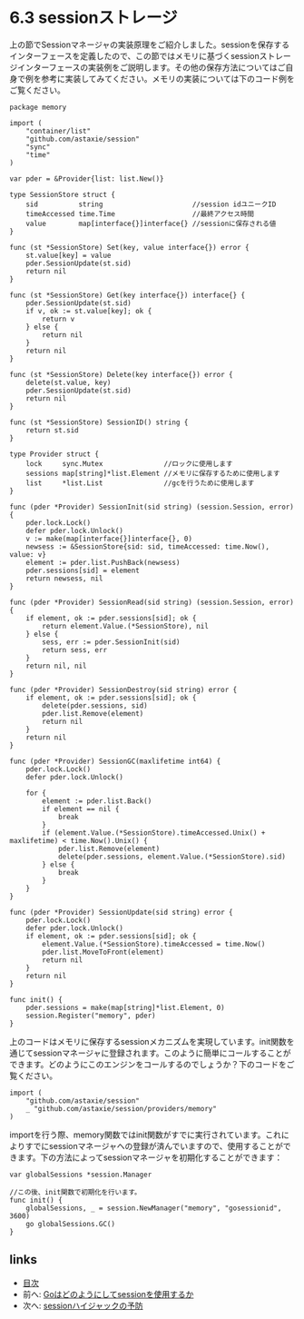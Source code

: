 # 6.3 sessionストレージ
上の節でSessionマネージャの実装原理をご紹介しました。sessionを保存するインターフェースを定義したので、この節ではメモリに基づくsessionストレージインターフェースの実装例をご説明します。その他の保存方法についてはご自身で例を参考に実装してみてください。メモリの実装については下のコード例をご覧ください。

	package memory

	import (
		"container/list"
		"github.com/astaxie/session"
		"sync"
		"time"
	)

	var pder = &Provider{list: list.New()}

	type SessionStore struct {
		sid          string                      //session idユニークID
		timeAccessed time.Time                   //最終アクセス時間
		value        map[interface{}]interface{} //sessionに保存される値
	}

	func (st *SessionStore) Set(key, value interface{}) error {
		st.value[key] = value
		pder.SessionUpdate(st.sid)
		return nil
	}

	func (st *SessionStore) Get(key interface{}) interface{} {
		pder.SessionUpdate(st.sid)
		if v, ok := st.value[key]; ok {
			return v
		} else {
			return nil
		}
		return nil
	}

	func (st *SessionStore) Delete(key interface{}) error {
		delete(st.value, key)
		pder.SessionUpdate(st.sid)
		return nil
	}

	func (st *SessionStore) SessionID() string {
		return st.sid
	}

	type Provider struct {
		lock     sync.Mutex               //ロックに使用します
		sessions map[string]*list.Element //メモリに保存するために使用します
		list     *list.List               //gcを行うために使用します
	}

	func (pder *Provider) SessionInit(sid string) (session.Session, error) {
		pder.lock.Lock()
		defer pder.lock.Unlock()
		v := make(map[interface{}]interface{}, 0)
		newsess := &SessionStore{sid: sid, timeAccessed: time.Now(), value: v}
		element := pder.list.PushBack(newsess)
		pder.sessions[sid] = element
		return newsess, nil
	}

	func (pder *Provider) SessionRead(sid string) (session.Session, error) {
		if element, ok := pder.sessions[sid]; ok {
			return element.Value.(*SessionStore), nil
		} else {
			sess, err := pder.SessionInit(sid)
			return sess, err
		}
		return nil, nil
	}

	func (pder *Provider) SessionDestroy(sid string) error {
		if element, ok := pder.sessions[sid]; ok {
			delete(pder.sessions, sid)
			pder.list.Remove(element)
			return nil
		}
		return nil
	}

	func (pder *Provider) SessionGC(maxlifetime int64) {
		pder.lock.Lock()
		defer pder.lock.Unlock()

		for {
			element := pder.list.Back()
			if element == nil {
				break
			}
			if (element.Value.(*SessionStore).timeAccessed.Unix() + maxlifetime) < time.Now().Unix() {
				pder.list.Remove(element)
				delete(pder.sessions, element.Value.(*SessionStore).sid)
			} else {
				break
			}
		}
	}

	func (pder *Provider) SessionUpdate(sid string) error {
		pder.lock.Lock()
		defer pder.lock.Unlock()
		if element, ok := pder.sessions[sid]; ok {
			element.Value.(*SessionStore).timeAccessed = time.Now()
			pder.list.MoveToFront(element)
			return nil
		}
		return nil
	}

	func init() {
		pder.sessions = make(map[string]*list.Element, 0)
		session.Register("memory", pder)
	}

上のコードはメモリに保存するsessionメカニズムを実現しています。init関数を通じてsessionマネージャに登録されます。このように簡単にコールすることができます。どのようにこのエンジンをコールするのでしょうか？下のコードをご覧ください。

	import (
		"github.com/astaxie/session"
		_ "github.com/astaxie/session/providers/memory"
	)

importを行う際、memory関数ではinit関数がすでに実行されています。これによりすでにsessionマネージャへの登録が済んでいますので、使用することができます。下の方法によってsessionマネージャを初期化することができます：

	var globalSessions *session.Manager

	//この後、init関数で初期化を行います。
	func init() {
		globalSessions, _ = session.NewManager("memory", "gosessionid", 3600)
		go globalSessions.GC()
	}


## links
   * [目次](<preface.md>)
   * 前へ: [Goはどのようにしてsessionを使用するか](<06.2.md>)
   * 次へ: [sessionハイジャックの予防](<06.4.md>)
